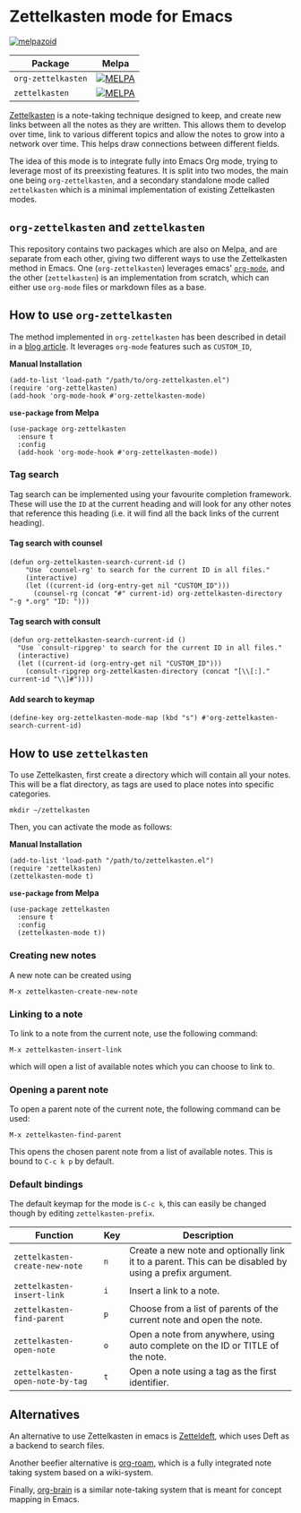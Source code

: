 # Zettelkasten mode for Emacs

[![melpazoid](https://github.com/ymherklotz/emacs-zettelkasten/actions/workflows/melpazoid.yml/badge.svg)](https://github.com/ymherklotz/emacs-zettelkasten/actions/workflows/melpazoid.yml)

| Package | Melpa |
|---|---|
| `org-zettelkasten` | [![MELPA](https://melpa.org/packages/org-zettelkasten-badge.svg)](https://melpa.org/#/org-zettelkasten) |
| `zettelkasten` | [![MELPA](https://melpa.org/packages/zettelkasten-badge.svg)](https://melpa.org/#/zettelkasten) |

[Zettelkasten](https://zettelkasten.de/) is a note-taking technique designed to keep, and create new
links between all the notes as they are written. This allows them to develop over time, link to
various different topics and allow the notes to grow into a network over time. This helps draw
connections between different fields.

The idea of this mode is to integrate fully into Emacs Org mode, trying to leverage most of its
preexisting features.  It is split into two modes, the main one being `org-zettelkasten`, and a
secondary standalone mode called `zettelkasten` which is a minimal implementation of existing
Zettelkasten modes.

## `org-zettelkasten` and `zettelkasten`

This repository contains two packages which are also on Melpa, and are separate from each other,
giving two different ways to use the Zettelkasten method in Emacs.  One (`org-zettelkasten`)
leverages emacs' [`org-mode`](https://orgmode.org/), and the other (`zettelkasten`) is an
implementation from scratch, which can either use `org-mode` files or markdown files as a base.

## How to use `org-zettelkasten`

The method implemented in `org-zettelkasten` has been described in detail in a [blog
article](https://yannherklotz.com/blog/2020-12-21-introduction-to-luhmanns-zettelkasten.html).  It
leverages `org-mode` features such as `CUSTOM_ID`,

**Manual Installation**

``` emacs-lisp
(add-to-list 'load-path "/path/to/org-zettelkasten.el")
(require 'org-zettelkasten)
(add-hook 'org-mode-hook #'org-zettelkasten-mode)
```

**`use-package` from Melpa**

``` emacs-lisp
(use-package org-zettelkasten
  :ensure t
  :config
  (add-hook 'org-mode-hook #'org-zettelkasten-mode))
```

### Tag search

Tag search can be implemented using your favourite completion framework.  These will use the `ID` at
the current heading and will look for any other notes that reference this heading (i.e. it will find
all the back links of the current heading).

#### Tag search with counsel

``` emacs-lisp
(defun org-zettelkasten-search-current-id ()
    "Use `counsel-rg' to search for the current ID in all files."
    (interactive)
    (let ((current-id (org-entry-get nil "CUSTOM_ID")))
      (counsel-rg (concat "#" current-id) org-zettelkasten-directory "-g *.org" "ID: ")))
```

#### Tag search with consult

``` emacs-lisp
(defun org-zettelkasten-search-current-id ()
  "Use `consult-ripgrep' to search for the current ID in all files."
  (interactive)
  (let ((current-id (org-entry-get nil "CUSTOM_ID")))
    (consult-ripgrep org-zettelkasten-directory (concat "[\\[:]." current-id "\\]#"))))
```

#### Add search to keymap

``` emacs-lisp
(define-key org-zettelkasten-mode-map (kbd "s") #'org-zettelkasten-search-current-id)
```

## How to use `zettelkasten`

To use Zettelkasten, first create a directory which will contain all your notes. This will be a flat
directory, as tags are used to place notes into specific categories.

``` shell
mkdir ~/zettelkasten
```

Then, you can activate the mode as follows:

**Manual Installation**

```emacs-lisp
(add-to-list 'load-path "/path/to/zettelkasten.el")
(require 'zettelkasten)
(zettelkasten-mode t)
```

**`use-package` from Melpa**

``` emacs-lisp
(use-package zettelkasten
  :ensure t
  :config
  (zettelkasten-mode t))
```

### Creating new notes

A new note can be created using

``` text
M-x zettelkasten-create-new-note
```

### Linking to a note

To link to a note from the current note, use the following command:

``` text
M-x zettelkasten-insert-link
```

which will open a list of available notes which you can choose to link to.

### Opening a parent note

To open a parent note of the current note, the following command can be used:

``` text
M-x zettelkasten-find-parent
```

This opens the chosen parent note from a list of available notes. This is bound to `C-c k p` by
default.

### Default bindings

The default keymap for the mode is `C-c k`, this can easily be changed though by editing
`zettelkasten-prefix`.

| Function | Key | Description |
|---|---|---|
| `zettelkasten-create-new-note` | `n` | Create a new note and optionally link it to a parent. This can be disabled by using a prefix argument. |
| `zettelkasten-insert-link` | `i` | Insert a link to a note. |
| `zettelkasten-find-parent` | `p` | Choose from a list of parents of the current note and open the note. |
| `zettelkasten-open-note` | `o` | Open a note from anywhere, using auto complete on the ID or TITLE of the note. |
| `zettelkasten-open-note-by-tag` | `t` | Open a note using a tag as the first identifier. |

## Alternatives

An alternative to use Zettelkasten in emacs is [Zetteldeft](https://github.com/EFLS/zetteldeft),
which uses Deft as a backend to search files.

Another beefier alternative is [org-roam](https://github.com/jethrokuan/org-roam/), which is a fully
integrated note taking system based on a wiki-system.

Finally, [org-brain](https://github.com/Kungsgeten/org-brain) is a similar note-taking system that
is meant for concept mapping in Emacs.
